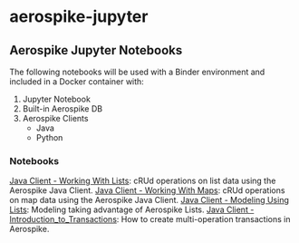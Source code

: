 # aerospike-jupyter
## Aerospike Jupyter Notebooks

The following notebooks will be used with a Binder environment and included in a Docker container with:
1. Jupyter Notebook
2. Built-in Aerospike DB
3. Aerospike Clients
     * Java
     * Python

### Notebooks
[Java Client - Working With Lists](./java/java-working_with_lists.ipynb): cRUd operations on list data using the Aerospike Java Client.
[Java Client - Working With Maps](./java/java-working_with_maps.ipynb): cRUd operations on map data using the Aerospike Java Client.
[Java Client - Modeling Using Lists](./java/java-modeling_using_lists.ipynb): Modeling taking advantage of Aerospike Lists.
[Java Client - Introduction_to_Transactions](./java/java-intro_to_transactions.ipynb): How to create multi-operation transactions in Aerospike. 
